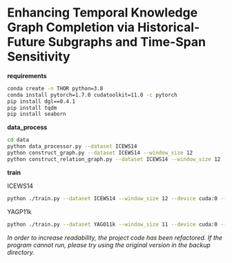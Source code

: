 # Enhancing Temporal Knowledge Graph Completion via Historical-Future Subgraphs and Time-Span Sensitivity

**requirements**

```bash
conda create -n THOR python=3.8
conda install pytorch=1.7.0 cudatoolkit=11.0 -c pytorch
pip install dgl==0.4.1
pip install tqdm
pip install seaborn
```

**data_process**

```bash
cd data
python data_processor.py --dataset ICEWS14
python construct_graph.py --dataset ICEWS14 --window_size 12
python construct_relation_graph.py --dataset ICEWS14 --window_size 12
```

**train**

ICEWS14

```bash
python ./train.py --dataset ICEWS14 --window_size 12 --device cuda:0 --aT_ratio 0.85 --rel_ratio 0.2
```

YAGP11k

```bash
python ./train.py --dataset YAGO11k --window_size 11 --device cuda:0 --aT_ratio 0.8 --rel_ratio 0.05
```

*In order to increase readability, the project code has been refactored. If the program cannot run, please try using the original version in the backup directory.*